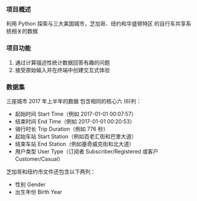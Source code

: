 ### 项目概述
利用 Python 探索与三大美国城市，芝加哥、纽约和华盛顿特区
的自行车共享系统相关的数据

### 项目功能
1. 通过计算描述性统计数据回答有趣的问题
2. 接受原始输入并在终端中创建交互式体验

### 数据集
三座城市 2017 年上半年的数据
包含相同的核心六 (6)列：
- 起始时间 Start Time（例如 2017-01-01 00:07:57）
- 结束时间 End Time（例如 2017-01-01 00:20:53）
- 骑行时长 Trip Duration（例如 776 秒）
- 起始车站 Start Station（例如百老汇街和巴里大道）
- 结束车站 End Station（例如塞奇威克街和北大道）
- 用户类型 User Type（订阅者 Subscriber/Registered 或客户Customer/Casual）

芝加哥和纽约市文件还包含以下两列：
- 性别 Gender
- 出生年份 Birth Year

